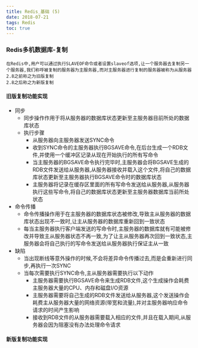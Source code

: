 ```yaml
---
title: Redis_基础 (5)
date: 2018-07-21
tags: Redis
toc: true
---
```


### Redis多机数据库-复制
    在Redis中,用户可以通过执行SLAVEOF命令或者设置slaveof选项,让一个服务器去复制另一个服务器,我们称呼被复制的服务器为主服务器,而对主服务器进行复制的服务器被称为从服务器
    2.8之前称之为旧版复制
    2.8之后称之为新版复制

<!-- more -->

#### 旧版复制功能实现
- 同步
    * 同步操作作用于将从服务器的数据库状态更新至主服务器目前所处的数据库状态
    * 执行步骤
        * 从服务器向主服务器发送SYNC命令
        * 收到SYNC命令的主服务器执行BGSAVE命令,在后台生成一个RDB文件,并使用一个缓冲区记录从现在开始执行的所有写命令
        * 当主服务器的BGSAVE命令执行完毕时,主服务器会将BGSAVE生成的RDB文件发送给从服务器,从服务器接收并载入这个文件,将自己的数据库状态更新至主服务器执行BGSAVE命令时的数据库状态
        * 主服务器将记录在缓存区里面的所有写命令发送给从服务器,从服务器执行这些写命令,将自己的数据库状态更新至主服务器数据库当前所处状态
- 命令传播
    * 命令传播操作用于在主服务器的数据库状态被修改,导致主从服务器的数据库状态出现不一致时,让主从服务器的数据库重新回到一致状态
    * 每当主服务器执行客户端发送的写命令时,主服务器的数据库就有可能被修改并导致主从服务器状态不再一致,为了让主从服务器再次回到一致状态,主服务器会将自己执行的写命令发送给从服务器执行保证主从一致
- 缺陷
    * 当出现断线等意外操作的时候,不会将差异命令传播过去,而是会重新进行同步,再执行一次SYNC
    * 当每次需要执行SYNC命令,主从服务器需要执行以下动作
        * 主服务器需要执行BGSAVE命令来生成RDB文件,这个生成操作会耗费主服务器大量的CPU、内存和磁盘I/O资源
        * 主服务器需要将自己生成的RDB文件发送给从服务器,这个发送操作会耗费主从服务器大量的网络资源(带宽和流量),并对主服务器响应命令请求的时间产生影响
        * 接收到RDB文件的从服务器需要载入相应的文件,并且在载入期间,从服务器会因为阻塞没有办法处理命令请求

#### 新版复制功能实现


